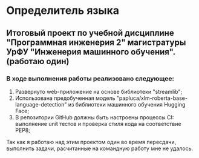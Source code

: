 # Определитель языка

## Итоговый проект по учебной дисциплине "Программная инженерия 2" магистратуры УрФУ "Инженерия машинного обучения". (работаю один)

### В ходе выполнения работы реализовано следующее:
1. Развернуто web-приложение на основе библиотеки "streamlib";
2. Использована предобученная модель "papluca/xlm-roberta-base-language-detection" из библиотеки машинного обучения Hugging Face;
3. В репозитории GitHub должны быть настроены процессы CI: выполнение unit тестов и проверка стиля кода на соответствие PEP8;

Так как я работаю над этим проектом один во время пересдачи, выполнить задачи, расчитанные на командную работу мне не удалось.

